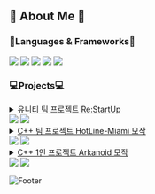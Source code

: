## 🧸 About Me 🧸

### 📖Languages & Frameworks📖
<img src="https://img.shields.io/badge/C++-00599C?style=flat-square&logo=cplusplus&logoColor=white"/> <img src="https://img.shields.io/badge/SFML-8CC445?style=flat-square&logo=sfml&logoColor=white"/> <img src="https://img.shields.io/badge/-C%23-80247B?logo=Csharp&style=flat"/> <img src="https://img.shields.io/badge/Unity-A8B9CC?style=flat-square&logo=unity&logoColor=white"/> <img src="https://img.shields.io/badge/MariaDB-003545?style=flat-square&logo=mariadb&logoColor=white"/>
### 💻Projects💻
<details>
<summary><a href="https://github.com/Jinwook-Lee9709/ReStartup">유니티 팀 프로젝트 Re:StartUp</a><br><img src="https://img.shields.io/badge/-C%23-80247B?logo=Csharp&style=flat"/> <img src="https://img.shields.io/badge/Unity-A8B9CC?style=flat-square&logo=unity&logoColor=white"/></summary>
<div markdown="1">
  
|<img width="200" alt="스크린샷1" src="https://github.com/user-attachments/assets/32f7aadd-6905-4e64-b463-8633e9fb3396"/>|<img width="200" alt="스크린샷2" src="https://github.com/user-attachments/assets/7e761582-b2d0-419d-b03e-60d58ed75144" />|<img width="200" alt="스크린샷3" src="https://github.com/user-attachments/assets/3164f5ba-1634-415b-95b4-7721a0265158" />|
|:---:|:---:|:---:|

</div>
</details>
<details>
<summary><a href="https://github.com/ddodo1997/SFML-Team-Project/tree/main">C++ 팀 프로젝트 HotLine-Miami 모작</a><br><img src="https://img.shields.io/badge/C++-00599C?style=flat-square&logo=cplusplus&logoColor=white"/> <img src="https://img.shields.io/badge/SFML-8CC445?style=flat-square&logo=sfml&logoColor=white"/></summary>
<div markdown="1">

|<img width="200" alt="스크린샷2" src="https://github.com/user-attachments/assets/72048abb-adc5-4a5c-af7c-c517a24ed561"/><br><img width="200" alt="스크린샷1" src="https://github.com/user-attachments/assets/b7711125-2602-430c-bb91-8d4f696c41d5"/>|<img width="200" alt="스크린샷3" src="https://github.com/user-attachments/assets/8d66a0af-57b4-4bda-8cb5-5d46ed8161f7"/>
|:---:|:---:|

</div>
</details>
<details>
<summary><a href="https://github.com/ddodo1997/Solo-Project">C++ 1인 프로젝트 Arkanoid 모작</a><br><img src="https://img.shields.io/badge/C++-00599C?style=flat-square&logo=cplusplus&logoColor=white"/> <img src="https://img.shields.io/badge/SFML-8CC445?style=flat-square&logo=sfml&logoColor=white"/></summary>
<div markdown="1">

|<img width = "200" alt="스크린샷1" src="https://github.com/user-attachments/assets/42048a50-c194-41a3-b193-e850c311e0f2"/>|<img width = "200" alt="스크린샷2" src="https://github.com/user-attachments/assets/d1abcaf9-90d9-4709-955b-ec24dc1c1c17"/>|<img width = "200" alt="스크린샷3" src="https://github.com/user-attachments/assets/1ebfb02a-2d03-424e-ab08-08629c826224"/>|
|:---:|:---:|:---:|

</div>
</details>



![Footer](https://capsule-render.vercel.app/api?type=waving&color=auto&height=200&section=footer)
